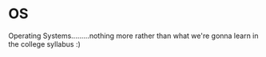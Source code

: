 # OS
Operating Systems.........nothing more rather than what we're gonna learn in the college syllabus :)
